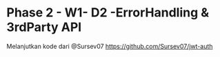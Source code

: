 # Phase 2 - W1- D2 -ErrorHandling & 3rdParty API

Melanjutkan kode dari 
@Sursev07 https://github.com/Sursev07/jwt-auth